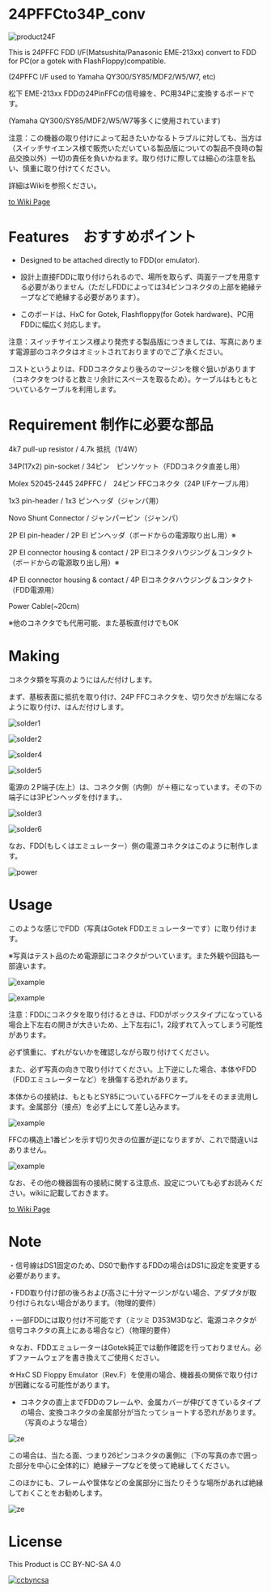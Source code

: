 # 24PFFCto34P_conv


![product24F](https://github.com/marucome09/24PFFCto34P_conv/blob/master/product24f.JPG )

This is 24PFFC FDD I/F(Matsushita/Panasonic EME-213xx) convert to FDD for PC(or a gotek with FlashFloppy)compatible.

(24PFFC I/F used to Yamaha QY300/SY85/MDF2/W5/W7, etc)

松下 EME-213xx FDDの24PinFFCの信号線を、PC用34Pに変換するボードです。

(Yamaha QY300/SY85/MDF2/W5/W7等多くに使用されています)

注意：この機器の取り付けによって起きたいかなるトラブルに対しても、当方は（スイッチサイエンス様で販売いただいている製品版についての製品不良時の製品交換以外）一切の責任を負いかねます。取り付けに際しては細心の注意を払い、慎重に取り付けてください。

詳細はWikiを参照ください。

[to Wiki Page](../../wiki)

# Features　おすすめポイント
- Designed to be attached directly to FDD(or emulator).

- 設計上直接FDDに取り付けられるので、場所を取らず、両面テープを用意する必要がありません（ただしFDDによっては34ピンコネクタの上部を絶縁テープなどで絶縁する必要があります）。

- このボードは、HxC for Gotek, Flashfloppy(for Gotek hardware)、PC用FDDに幅広く対応します。

注意：スイッチサイエンス様より発売する製品版につきましては、写真にあります電源部のコネクタはオミットされておりますのでご了承ください。

コストというよりは、FDDコネクタより後ろのマージンを稼ぐ狙いがあります（コネクタをつけると数ミリ余計にスペースを取るため）。ケーブルはもともとついているケーブルを利用します。

# Requirement 制作に必要な部品

4k7 pull-up resistor / 4.7k 抵抗（1/4W）

34P(17x2) pin-socket / 34ピン　ピンソケット（FDDコネクタ直差し用）

Molex 52045-2445 24PFFC /　24ピン FFCコネクタ（24P I/Fケーブル用）

1x3 pin-header / 1x3 ピンヘッダ（ジャンパ用）

Novo Shunt Connector / ジャンパーピン（ジャンパ）

2P EI pin-header / 2P EI ピンヘッダ（ボードからの電源取り出し用）※

2P EI connector housing & contact / 2P EIコネクタハウジング＆コンタクト（ボードからの電源取り出し用）※

4P EI connector housing & contact / 4P EIコネクタハウジング＆コンタクト（FDD電源用）

Power Cable(~20cm)

※他のコネクタでも代用可能、また基板直付けでもOK

# Making

コネクタ類を写真のようにはんだ付けします。

まず、基板表面に抵抗を取り付け、24P FFCコネクタを、切り欠きが左端になるように取り付け、はんだ付けします。

![solder1](https://github.com/marucome09/24PFFCto34P_conv/blob/master/solder1.JPG )

![solder2](https://github.com/marucome09/24PFFCto34P_conv/blob/master/solder2.JPG )

![solder4](https://github.com/marucome09/24PFFCto34P_conv/blob/master/solder4.JPG )

![solder5](https://github.com/marucome09/24PFFCto34P_conv/blob/master/solder5.JPG )

電源の２P端子(左上）は、コネクタ側（内側）が＋極になっています。その下の端子には3Pピンヘッダを付けます。、

![solder3](https://github.com/marucome09/24PFFCto34P_conv/blob/master/solder3.JPG )

![solder6](https://github.com/marucome09/24PFFCto34P_conv/blob/master/solder6.JPG )

なお、FDD(もしくはエミュレーター）側の電源コネクタはこのように制作します。

![power](https://github.com/marucome09/24PFFCto34P_conv/blob/master/FDD_power.jpg )

# Usage

このような感じでFDD（写真はGotek FDDエミュレーターです）に取り付けます。

※写真はテスト品のため電源部にコネクタがついています。また外観や回路も一部違います。

![example](https://github.com/marucome09/24PFFCto34P_conv/blob/master/fit_example.JPG )

![example](https://github.com/marucome09/24PFFCto34P_conv/blob/master/fit_example2.JPG )

注意：FDDにコネクタを取り付けるときは、FDDがボックスタイプになっている場合上下左右の開きが大きいため、上下左右に1，2段ずれて入ってしまう可能性があります。

必ず慎重に、ずれがないかを確認しながら取り付けてください。

また、必ず写真の向きで取り付けてください。上下逆にした場合、本体やFDD（FDDエミュレーターなど）を損傷する恐れがあります。



本体からの接続は、もともとSY85についているFFCケーブルをそのまま流用します。金属部分（接点）を必ず上にして差し込みます。

![example](https://github.com/marucome09/24PFFCto34P_conv/blob/master/ffc.JPG )

FFCの構造上1番ピンを示す切り欠きの位置が逆になりますが、これで間違いはありません。

![example](https://github.com/marucome09/24PFFCto34P_conv/blob/master/ffc_2.JPG )

なお、その他の機器固有の接続に関する注意点、設定についても必ずお読みください。wikiに記載しておきます。

[to Wiki Page](../../wiki)

# Note

・信号線はDS1固定のため、DS0で動作するFDDの場合はDS1に設定を変更する必要があります。

・FDD取り付け部の後ろおよび高さに十分マージンがない場合、アダプタが取り付けられない場合があります。（物理的要件）

・一部FDDには取り付け不可能です（ミツミ D353M3Dなど、電源コネクタが信号コネクタの真上にある場合など）（物理的要件）

☆なお、FDDエミュレーターはGotek純正では動作確認を行っておりません。必ずファームウェアを書き換えてご使用ください。

☆HxC SD Floppy Emulator（Rev.F）を使用の場合、機器長の関係で取り付けが困難になる可能性があります。

- コネクタの直上までFDDのフレームや、金属カバーが伸びてきているタイプの場合、変換コネクタの金属部分が当たってショートする恐れがあります。（写真のような場合）

![ze](https://github.com/marucome09/24PFFCto34P_conv/blob/master/fdd_contact24.JPG )

この場合は、当たる面、つまり26ピンコネクタの裏側に（下の写真の赤で囲った部分を中心に全体的に）絶縁テープなどを使って絶縁してください。

このほかにも、フレームや筺体などの金属部分に当たりそうな場所があれば絶縁しておくことをお勧めします。

![ze](https://github.com/marucome09/24PFFCto34P_conv/blob/master/fdd_contact24_2.JPG )

# License

This Product is CC BY-NC-SA 4.0

[![ccbyncsa](https://komtmt.files.wordpress.com/2015/04/by-nc-sa.png?w=150&h=52)](https://creativecommons.org/licenses/by-nc-sa/4.0/deed.ja) 






